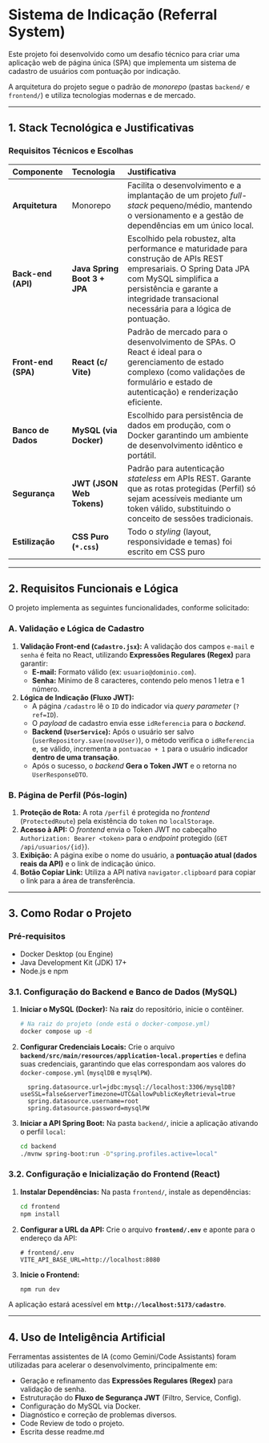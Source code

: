 # Sistema de Indicação (Referral System)

Este projeto foi desenvolvido como um desafio técnico para criar uma aplicação web de página única (SPA) que implementa um sistema de cadastro de usuários com pontuação por indicação.

A arquitetura do projeto segue o padrão de *monorepo* (pastas `backend/` e `frontend/`) e utiliza tecnologias modernas e de mercado.

---

## 1. Stack Tecnológica e Justificativas

### Requisitos Técnicos e Escolhas

| Componente | Tecnologia | Justificativa |
| :--- | :--- | :--- |
| **Arquitetura** | Monorepo | Facilita o desenvolvimento e a implantação de um projeto *full-stack* pequeno/médio, mantendo o versionamento e a gestão de dependências em um único local. |
| **Back-end (API)** | **Java Spring Boot 3 + JPA** | Escolhido pela robustez, alta performance e maturidade para construção de APIs REST empresariais. O Spring Data JPA com MySQL simplifica a persistência e garante a integridade transacional necessária para a lógica de pontuação. |
| **Front-end (SPA)** | **React (c/ Vite)** | Padrão de mercado para o desenvolvimento de SPAs. O React é ideal para o gerenciamento de estado complexo (como validações de formulário e estado de autenticação) e renderização eficiente. |
| **Banco de Dados** | **MySQL (via Docker)** | Escolhido para persistência de dados em produção, com o Docker garantindo um ambiente de desenvolvimento idêntico e portátil. |
| **Segurança** | **JWT (JSON Web Tokens)** | Padrão para autenticação *stateless* em APIs REST. Garante que as rotas protegidas (Perfil) só sejam acessíveis mediante um token válido, substituindo o conceito de sessões tradicionais. |
| **Estilização** | **CSS Puro (`*.css`)** | Todo o *styling* (layout, responsividade e temas) foi escrito em CSS puro|

---

## 2. Requisitos Funcionais e Lógica

O projeto implementa as seguintes funcionalidades, conforme solicitado:

### A. Validação e Lógica de Cadastro

1.  **Validação Front-end (`Cadastro.jsx`):** A validação dos campos `e-mail` e `senha` é feita no React, utilizando **Expressões Regulares (Regex)** para garantir:
    * **E-mail:** Formato válido (ex: `usuario@dominio.com`).
    * **Senha:** Mínimo de 8 caracteres, contendo pelo menos 1 letra e 1 número.
2.  **Lógica de Indicação (Fluxo JWT):**
    * A página `/cadastro` lê o `ID` do indicador via *query parameter* (`?ref=ID`).
    * O *payload* de cadastro envia esse `idReferencia` para o *backend*.
    * **Backend (`UserService`):** Após o usuário ser salvo (`userRepository.save(novoUser)`), o método verifica o `idReferencia` e, se válido, incrementa a `pontuacao + 1` para o usuário indicador **dentro de uma transação**.
    * Após o sucesso, o *backend* **Gera o Token JWT** e o retorna no `UserResponseDTO`.

### B. Página de Perfil (Pós-login)

1.  **Proteção de Rota:** A rota `/perfil` é protegida no *frontend* (`ProtectedRoute`) pela existência do `token` no `localStorage`.
2.  **Acesso à API:** O *frontend* envia o Token JWT no cabeçalho `Authorization: Bearer <token>` para o *endpoint* protegido (`GET /api/usuarios/{id}`).
3.  **Exibição:** A página exibe o nome do usuário, a **pontuação atual (dados reais da API)** e o link de indicação único.
4.  **Botão Copiar Link:** Utiliza a API nativa `navigator.clipboard` para copiar o link para a área de transferência.

---

## 3. Como Rodar o Projeto

### Pré-requisitos

* Docker Desktop (ou Engine)
* Java Development Kit (JDK) 17+
* Node.js e npm

### 3.1. Configuração do Backend e Banco de Dados (MySQL)

1.  **Iniciar o MySQL (Docker):**
    Na **raiz** do repositório, inicie o contêiner.

    ```bash
    # Na raiz do projeto (onde está o docker-compose.yml)
    docker compose up -d
    ```

2.  **Configurar Credenciais Locais:**
    Crie o arquivo **`backend/src/main/resources/application-local.properties`** e defina suas credenciais, garantindo que elas correspondam aos valores do `docker-compose.yml` (`mysqlDB` e `mysqlPW`).

    ```properties
      spring.datasource.url=jdbc:mysql://localhost:3306/mysqlDB?useSSL=false&serverTimezone=UTC&allowPublicKeyRetrieval=true
      spring.datasource.username=root
      spring.datasource.password=mysqlPW
    ```

3.  **Iniciar a API Spring Boot:**
    Na pasta `backend/`, inicie a aplicação ativando o perfil `local`:

    ```bash
    cd backend
    ./mvnw spring-boot:run -D"spring.profiles.active=local"
    ```

### 3.2. Configuração e Inicialização do Frontend (React)

1.  **Instalar Dependências:**
    Na pasta `frontend/`, instale as dependências:

    ```bash
    cd frontend
    npm install
    ```

2.  **Configurar a URL da API:**
    Crie o arquivo **`frontend/.env`** e aponte para o endereço da API:

    ```env
    # frontend/.env
    VITE_API_BASE_URL=http://localhost:8080
    ```

3.  **Inicie o Frontend:**

    ```bash
    npm run dev
    ```

A aplicação estará acessível em **`http://localhost:5173/cadastro`**.

---

## 4. Uso de Inteligência Artificial

Ferramentas assistentes de IA (como Gemini/Code Assistants) foram utilizadas para acelerar o desenvolvimento, principalmente em:
* Geração e refinamento das **Expressões Regulares (Regex)** para validação de senha.
* Estruturação do **Fluxo de Segurança JWT** (Filtro, Service, Config).
* Configuração do MySQL via Docker.
* Diagnóstico e correção de problemas diversos.
* Code Review de todo o projeto.
* Escrita desse readme.md
